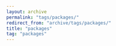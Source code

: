 ```yaml
---
layout: archive
permalink: "tags/packages/"
redirect_from: "archive/tags/packages/"
title: "packages"
tag: "packages"
---
```

